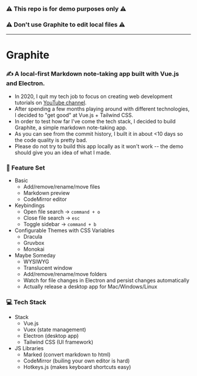 ### ⚠️ This repo is for demo purposes only ⚠️

### ⚠️ Don't use Graphite to edit local files ⚠️

---

# Graphite

### ✍️ A local-first Markdown note-taking app built with Vue.js and Electron.

- In 2020, I quit my tech job to focus on creating web development tutorials on [YouTube channel](youtube.com/SuboptimalEng).
- After spending a few months playing around with different technologies, I decided to "get good" at Vue.js + Tailwind CSS.
- In order to test how far I've come the tech stack, I decided to build Graphite, a simple markdown note-taking app.
- As you can see from the commit history, I built it in about <10 days so the code quality is pretty bad.
- Please do not try to build this app locally as it won't work -- the demo should give you an idea of what I made.

### 📝 Feature Set

- Basic
  - Add/remove/rename/move files
  - Markdown preview
  - CodeMirror editor
- Keybindings
  - Open file search -> `command + o`
  - Close file search -> `esc`
  - Toggle sidebar -> `command + b`
- Configurable Themes with CSS Variables
  - Dracula
  - Gruvbox
  - Monokai
- Maybe Someday
  - WYSIWYG
  - Translucent window
  - Add/remove/rename/move folders
  - Watch for file changes in Electron and persist changes automatically
  - Actually release a desktop app for Mac/Windows/Linux

### 💻 Tech Stack

- Stack
  - Vue.js
  - Vuex (state management)
  - Electron (desktop app)
  - Tailwind CSS (UI framework)
- JS Libraries
  - Marked (convert markdown to html)
  - CodeMirror (builing your own editor is hard)
  - Hotkeys.js (makes keyboard shortcuts easy)
